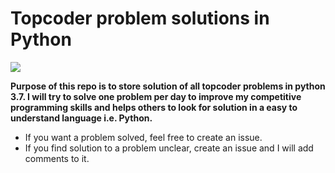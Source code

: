 # Topcoder problem solutions in Python

![](https://github.com/lokeshh/topcoder_sol/workflows/BasicTest/badge.svg)

**Purpose of this repo is to store solution of all topcoder problems in python 3.7. 
I will try to solve one problem per day to improve my competitive programming skills and helps others to look for solution in a easy to understand language i.e. Python.**

- If you want a problem solved, feel free to create an issue.
- If you find solution to a problem unclear, create an issue and I will add comments to it.

